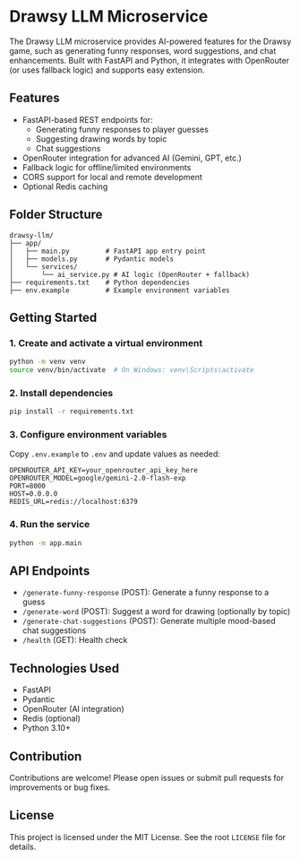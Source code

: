 
# Drawsy LLM Microservice

The Drawsy LLM microservice provides AI-powered features for the Drawsy game, such as generating funny responses, word suggestions, and chat enhancements. Built with FastAPI and Python, it integrates with OpenRouter (or uses fallback logic) and supports easy extension.

## Features
- FastAPI-based REST endpoints for:
   - Generating funny responses to player guesses
   - Suggesting drawing words by topic
   - Chat suggestions
- OpenRouter integration for advanced AI (Gemini, GPT, etc.)
- Fallback logic for offline/limited environments
- CORS support for local and remote development
- Optional Redis caching

## Folder Structure
```
drawsy-llm/
├── app/
│   ├── main.py         # FastAPI app entry point
│   ├── models.py       # Pydantic models
│   └── services/
│       └── ai_service.py # AI logic (OpenRouter + fallback)
├── requirements.txt    # Python dependencies
├── env.example         # Example environment variables
```

## Getting Started

### 1. Create and activate a virtual environment
```bash
python -m venv venv
source venv/bin/activate  # On Windows: venv\Scripts\activate
```

### 2. Install dependencies
```bash
pip install -r requirements.txt
```

### 3. Configure environment variables
Copy `.env.example` to `.env` and update values as needed:
```
OPENROUTER_API_KEY=your_openrouter_api_key_here
OPENROUTER_MODEL=google/gemini-2.0-flash-exp
PORT=8000
HOST=0.0.0.0
REDIS_URL=redis://localhost:6379
```

### 4. Run the service
```bash
python -m app.main
```

## API Endpoints
- `/generate-funny-response` (POST): Generate a funny response to a guess
- `/generate-word` (POST): Suggest a word for drawing (optionally by topic)
- `/generate-chat-suggestions` (POST): Generate multiple mood-based chat suggestions
- `/health` (GET): Health check

## Technologies Used
- FastAPI
- Pydantic
- OpenRouter (AI integration)
- Redis (optional)
- Python 3.10+

## Contribution
Contributions are welcome! Please open issues or submit pull requests for improvements or bug fixes.

## License
This project is licensed under the MIT License. See the root `LICENSE` file for details.
